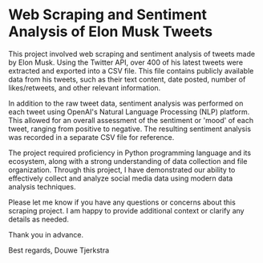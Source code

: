 # Web Scraping and Sentiment Analysis of Elon Musk Tweets

This project involved web scraping and sentiment analysis of tweets made by Elon Musk. Using the Twitter API, over 400 of his latest tweets were extracted and exported into a CSV file. This file contains publicly available data from his tweets, such as their text content, date posted, number of likes/retweets, and other relevant information.

In addition to the raw tweet data, sentiment analysis was performed on each tweet using OpenAI's Natural Language Processing (NLP) platform. This allowed for an overall assessment of the sentiment or 'mood' of each tweet, ranging from positive to negative. The resulting sentiment analysis was recorded in a separate CSV file for reference.

The project required proficiency in Python programming language and its ecosystem, along with a strong understanding of data collection and file organization. Through this project, I have demonstrated our ability to effectively collect and analyze social media data using modern data analysis techniques.

Please let me know if you have any questions or concerns about this scraping project. I am happy to provide additional context or clarify any details as needed.

Thank you in advance.

Best regards,
Douwe Tjerkstra